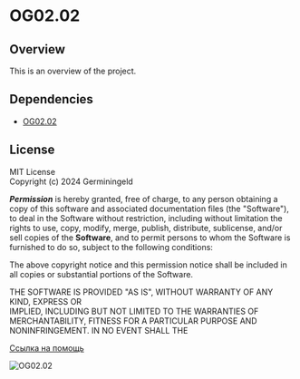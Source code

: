 # OG02.02

## Overview

This is an overview of the project.

## Dependencies

- [OG02.02](https://github.com/OG02/OG02.02)    

## License    

MIT License        
Copyright (c) 2024 Germiningeld

_**Permission**_ is hereby granted, free of charge, to any person obtaining a copy
of this software and associated documentation files (the "Software"), to deal
in the Software without restriction, including without limitation the rights
to use, copy, modify, merge, publish, distribute, sublicense, and/or sell
copies of the **Software**, and to permit persons to whom the Software is
furnished to do so, subject to the following conditions:

The above copyright notice and this permission notice shall be included in all
copies or substantial portions of the Software.

THE SOFTWARE IS PROVIDED "AS IS", WITHOUT WARRANTY OF ANY KIND, EXPRESS OR       
IMPLIED, INCLUDING BUT NOT LIMITED TO THE WARRANTIES OF MERCHANTABILITY,
FITNESS FOR A PARTICULAR PURPOSE AND NONINFRINGEMENT. IN NO EVENT SHALL THE

[Ссылка на помощь](HELP.md)

![OG02.02](https://upload.wikimedia.org/wikipedia/commons/thumb/4/48/Markdown-mark.svg/1024px-Markdown-mark.svg.png)